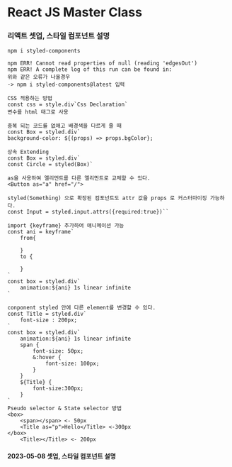 # React JS Master Class

### 리액트 셋업, 스타일 컴포넌트 설명

    npm i styled-components

    npm ERR! Cannot read properties of null (reading 'edgesOut')
    npm ERR! A complete log of this run can be found in:
    위와 같은 오류가 나올경우
    -> npm i styled-components@latest 입력

    CSS 적용하는 방법
    const css = style.div`Css Declaration`
    변수를 html 태그로 사용

    중복 되는 코드를 없애고 배경색을 다르게 줄 때
    const Box = styled.div`
    background-color: ${(props) => props.bgColor};

    상속 Extending
    const Box = styled.div`
    const Circle = styled(Box)`

    as을 사용하여 엘리먼트를 다른 엘리먼트로 교체할 수 있다.
    <Button as="a" href="/">

    styled(Something) 으로 확장된 컴포넌트도 attr 값을 props 로 커스터마이징 가능하다.
    const Input = styled.input.attrs({required:true})``

    import {keyframe} 추가하여 애니메이션 가능
    const ani = keyframe`
        from{

        }
        to {

        }
    `
    const box = styled.div`
        animation:${ani} 1s linear infinite
    `

    conponent styled 안에 다른 element를 변경할 수 있다.
    const Title = styled.div`
        font-size : 200px;
    `
    const box = styled.div`
        animation:${ani} 1s linear infinite
        span {
            font-size: 50px;
            &:hover {
                font-size: 100px;
            }
        }
        ${Title} {
            font-size:300px;
        }
    `
    Pseudo selector & State selector 방법
    <box>
        <span></span> <- 50px
        <Title as="p">Hello</Title> <-300px
    </box>
        <Title></Title> <- 200px

#### 2023-05-08 셋업, 스타일 컴포넌트 설명
